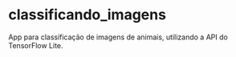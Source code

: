 # classificando_imagens

App para classificação de imagens de animais, utilizando a API do TensorFlow Lite.